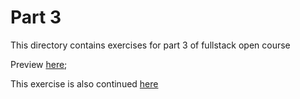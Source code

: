 # Part 3

This directory contains exercises for part 3 of fullstack open course

Preview [here](https://phonebook-service-iw57.onrender.com);

This exercise is also continued [here](https://github.com/A6ih/phonebook-backend)
